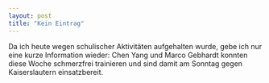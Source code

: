 ```yaml
---
layout: post
title: "Kein Eintrag"
---
```


Da ich heute wegen schulischer Aktivitäten aufgehalten wurde, gebe ich nur eine kurze Information wieder: Chen Yang und Marco Gebhardt konnten diese Woche schmerzfrei trainieren und sind damit am Sonntag gegen Kaiserslautern einsatzbereit.
